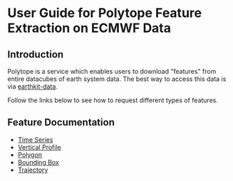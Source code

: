 # User Guide for Polytope Feature Extraction on ECMWF Data

## Introduction

Polytope is a service which enables users to download "features" from entire datacubes of earth system data. The best way to access this data is via [earthkit-data](https://earthkit-data.readthedocs.io/en/latest/guide/sources.html#polytope).

Follow the links below to see how to request different types of features.

## Feature Documentation

- [Time Series](timeseries.md)
- [Vertical Profile](vertical_profile.md)
- [Polygon](polygon.md)
- [Bounding Box](boundingbox.md)
- [Trajectory](trajectory.md)

